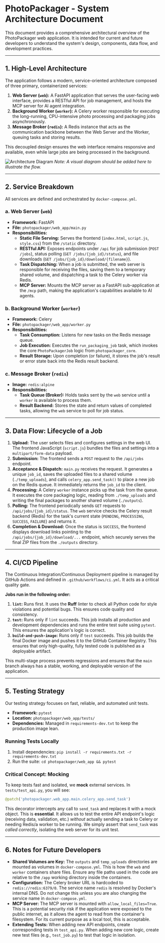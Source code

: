 # PhotoPackager - System Architecture Document

This document provides a comprehensive architectural overview of the PhotoPackager web application. It is intended for current and future developers to understand the system's design, components, data flow, and development practices.

---

## 1. High-Level Architecture

The application follows a modern, service-oriented architecture composed of three primary, containerized services:

1.  **Web Server (`web`):** A FastAPI application that serves the user-facing web interface, provides a RESTful API for job management, and hosts the MCP server for AI agent integration.
2.  **Background Worker (`worker`):** A Celery worker responsible for executing the long-running, CPU-intensive photo processing and packaging jobs asynchronously.
3.  **Message Broker (`redis`):** A Redis instance that acts as the communication backbone between the Web Server and the Worker, queuing tasks and storing results.

This decoupled design ensures the web interface remains responsive and available, even while large jobs are being processed in the background.

![Architecture Diagram](assets/architecture.png) *Note: A visual diagram should be added here to illustrate the flow.*

---

## 2. Service Breakdown

All services are defined and orchestrated by `docker-compose.yml`.

### a. Web Server (`web`)

*   **Framework:** FastAPI
*   **File:** `photopackager/web_app/main.py`
*   **Responsibilities:**
    *   **Static File Serving:** Serves the frontend (`index.html`, `script.js`, `style.css`) from the `/static` directory.
    *   **RESTful API:** Exposes endpoints under `/api` for job submission (`POST /jobs`), status polling (`GET /jobs/{job_id}/status`), and file downloads (`GET /jobs/{job_id}/download/{filename}`).
    *   **Task Dispatching:** When a job is submitted, the web server is responsible for receiving the files, saving them to a temporary shared volume, and dispatching a task to the Celery worker via Redis.
    *   **MCP Server:** Mounts the MCP server as a FastAPI sub-application at the `/mcp` path, making the application's capabilities available to AI agents.

### b. Background Worker (`worker`)

*   **Framework:** Celery
*   **File:** `photopackager/web_app/worker.py`
*   **Responsibilities:**
    *   **Task Consumption:** Listens for new tasks on the Redis message queue.
    *   **Job Execution:** Executes the `run_packaging_job` task, which invokes the core `PhotoPackagerJob` logic from `photopackager_core`.
    *   **Result Storage:** Upon completion (or failure), it stores the job's result or error state back into the Redis result backend.

### c. Message Broker (`redis`)

*   **Image:** `redis:alpine`
*   **Responsibilities:**
    *   **Task Queue (Broker):** Holds tasks sent by the `web` service until a `worker` is available to process them.
    *   **Result Backend:** Stores the state and return values of completed tasks, allowing the `web` service to poll for job status.

---

## 3. Data Flow: Lifecycle of a Job

1.  **Upload:** The user selects files and configures settings in the web UI. The frontend JavaScript (`script.js`) bundles the files and settings into a `multipart/form-data` payload.
2.  **Submission:** The frontend sends a `POST` request to the `/api/jobs` endpoint.
3.  **Acceptance & Dispatch:** `main.py` receives the request. It generates a unique `job_id`, saves the uploaded files to a shared volume (`./temp_uploads`), and calls `celery_app.send_task()` to place a new job on the Redis queue. It immediately returns the `job_id` to the client.
4.  **Processing:** A Celery `worker` instance picks up the task from the queue. It executes the core packaging logic, reading from `./temp_uploads` and writing the final packages to another shared volume (`./outputs`).
5.  **Polling:** The frontend periodically sends `GET` requests to `/api/jobs/{job_id}/status`. The `web` service checks the Celery result backend (Redis) for the task's current state (`PENDING`, `PROCESSING`, `SUCCESS`, `FAILURE`) and returns it.
6.  **Completion & Download:** Once the status is `SUCCESS`, the frontend displays download links pointing to the `/api/jobs/{job_id}/download/...` endpoint, which securely serves the final ZIP files from the `./outputs` directory.

---

## 4. CI/CD Pipeline

The Continuous Integration/Continuous Deployment pipeline is managed by GitHub Actions and defined in `.github/workflows/ci.yml`. It acts as a critical quality gate.

**Jobs run in the following order:**

1.  **`lint`:** Runs first. It uses the **Ruff** linter to check all Python code for style violations and potential bugs. This ensures code quality and consistency.
2.  **`test`:** Runs only if `lint` succeeds. This job installs all production and development dependencies and runs the entire test suite using `pytest`. This ensures the application's logic is correct.
3.  **`build-and-push-image`:** Runs only if `test` succeeds. This job builds the final Docker image and pushes it to the GitHub Container Registry. This ensures that only high-quality, fully tested code is published as a deployable artifact.

This multi-stage process prevents regressions and ensures that the `main` branch always has a stable, working, and deployable version of the application.

---

## 5. Testing Strategy

Our testing strategy focuses on fast, reliable, and automated unit tests.

*   **Framework:** `pytest`
*   **Location:** `photopackager/web_app/tests/`
*   **Dependencies:** Managed in `requirements-dev.txt` to keep the production image lean.

### Running Tests Locally

1.  Install dependencies: `pip install -r requirements.txt -r requirements-dev.txt`
2.  Run the suite: `cd photopackager/web_app && pytest`

### **Critical Concept: Mocking**

To keep tests fast and isolated, we **mock** external services. In `tests/test_api.py`, you will see:

```python
@patch('photopackager.web_app.main.celery_app.send_task')
```

This decorator intercepts any call to `send_task` and replaces it with a mock object. This is **essential**. It allows us to test the entire API endpoint's logic (receiving data, validation, etc.) *without* actually sending a task to Celery or needing Redis/a worker to be running. We simply assert that `send_task` was *called correctly*, isolating the web server for its unit test.

---

## 6. Notes for Future Developers

*   **Shared Volumes are Key:** The `outputs` and `temp_uploads` directories are mounted as volumes in `docker-compose.yml`. This is how the `web` and `worker` containers share files. Ensure any file paths used in the code are relative to the `/app` working directory inside the containers.
*   **Configuration:** The Celery broker URL is hardcoded to `redis://redis:6379/0`. The service name `redis` is resolved by Docker's internal DNS. Do not change this unless you are also changing the service name in `docker-compose.yml`.
*   **MCP Server:** The MCP server is mounted with `allow_local_files=True`. This is a potential security risk if the application were exposed to the public internet, as it allows the agent to read from the container's filesystem. For its current purpose as a local tool, this is acceptable.
*   **Extending Tests:** When adding new API endpoints, create corresponding tests in `test_api.py`. When adding new core logic, create new test files (e.g., `test_job.py`) to test that logic in isolation.
